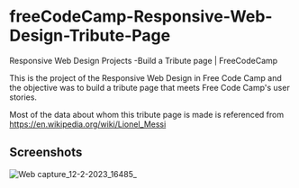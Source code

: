 # freeCodeCamp-Responsive-Web-Design-Tribute-Page
Responsive Web Design Projects -Build a Tribute page | FreeCodeCamp

This is the  project of the Responsive Web Design in Free Code Camp and the objective was to build a tribute page that meets Free Code Camp's user stories.

Most of the data about whom this tribute page is made is referenced from https://en.wikipedia.org/wiki/Lionel_Messi  
## Screenshots

![Web capture_12-2-2023_16485_](https://user-images.githubusercontent.com/122228077/218308469-c38806b5-069d-48f9-bb46-d724fde8d48b.jpeg)
